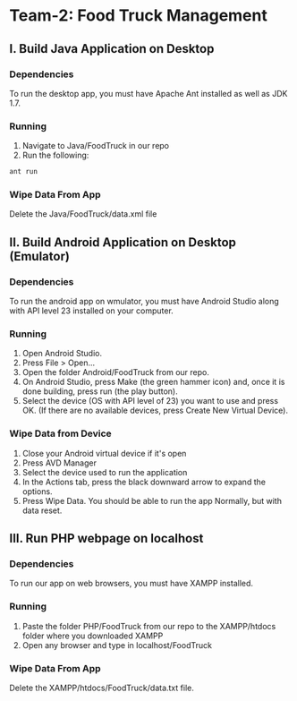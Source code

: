 # Team-2: Food Truck Management

## I. Build Java Application on Desktop

### Dependencies 
To run the desktop app, you must have Apache Ant installed as well as JDK 1.7.

### Running
1. Navigate to Java/FoodTruck in our repo
2. Run the following:

```bash
ant run
```

### Wipe Data From App
Delete the Java/FoodTruck/data.xml file

## II. Build Android Application on Desktop (Emulator)

### Dependencies
To run the android app on wmulator, you must have Android Studio along with API level 23 installed on your computer.

### Running
1. Open Android Studio.
2. Press File > Open...
3. Open the folder Android/FoodTruck from our repo.
4. On Android Studio, press Make (the green hammer icon) and, once it is done building, press run (the play button).
5. Select the device (OS with API level of 23) you want to use and press OK. (If there are no available devices, press Create New Virtual Device).

### Wipe Data from Device
1. Close your Android virtual device if it's open
2. Press AVD Manager
3. Select the device used to run the application
4. In the Actions tab, press the black downward arrow to expand the options.
5. Press Wipe Data. You should be able to run the app Normally, but with data reset.

## III. Run PHP webpage on localhost

### Dependencies
To run our app on web browsers, you must have XAMPP installed.

### Running
1. Paste the folder PHP/FoodTruck from our repo to the XAMPP/htdocs folder where you downloaded XAMPP
2. Open any browser and type in 
      localhost/FoodTruck

### Wipe Data From App
Delete the XAMPP/htdocs/FoodTruck/data.txt file.
